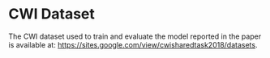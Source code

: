 # CWI Dataset
The CWI dataset used to train and evaluate the model reported in the paper is available at: https://sites.google.com/view/cwisharedtask2018/datasets.